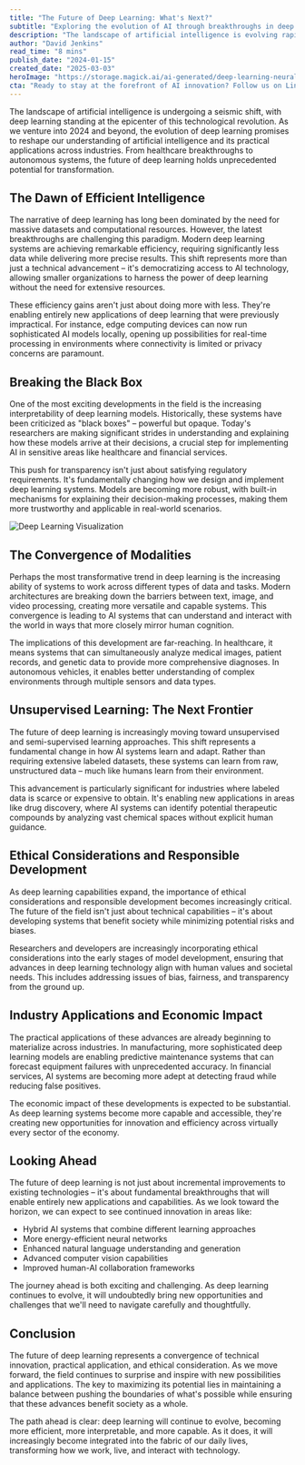 ```yaml
---
title: "The Future of Deep Learning: What's Next?"
subtitle: "Exploring the evolution of AI through breakthroughs in deep learning efficiency and applications"
description: "The landscape of artificial intelligence is evolving rapidly, with deep learning at its core. Modern systems are achieving unprecedented efficiency, requiring less data while delivering more precise results. From healthcare to autonomous systems, the future promises breakthrough applications across industries, while raising important questions about ethics and responsible development."
author: "David Jenkins"
read_time: "8 mins"
publish_date: "2024-01-15"
created_date: "2025-03-03"
heroImage: "https://storage.magick.ai/ai-generated/deep-learning-neural-network-visualization.jpg"
cta: "Ready to stay at the forefront of AI innovation? Follow us on LinkedIn at MagickAI where we share daily insights on deep learning breakthroughs and the future of artificial intelligence."
---
```


The landscape of artificial intelligence is undergoing a seismic shift, with deep learning standing at the epicenter of this technological revolution. As we venture into 2024 and beyond, the evolution of deep learning promises to reshape our understanding of artificial intelligence and its practical applications across industries. From healthcare breakthroughs to autonomous systems, the future of deep learning holds unprecedented potential for transformation.

## The Dawn of Efficient Intelligence

The narrative of deep learning has long been dominated by the need for massive datasets and computational resources. However, the latest breakthroughs are challenging this paradigm. Modern deep learning systems are achieving remarkable efficiency, requiring significantly less data while delivering more precise results. This shift represents more than just a technical advancement – it's democratizing access to AI technology, allowing smaller organizations to harness the power of deep learning without the need for extensive resources.

These efficiency gains aren't just about doing more with less. They're enabling entirely new applications of deep learning that were previously impractical. For instance, edge computing devices can now run sophisticated AI models locally, opening up possibilities for real-time processing in environments where connectivity is limited or privacy concerns are paramount.

## Breaking the Black Box

One of the most exciting developments in the field is the increasing interpretability of deep learning models. Historically, these systems have been criticized as "black boxes" – powerful but opaque. Today's researchers are making significant strides in understanding and explaining how these models arrive at their decisions, a crucial step for implementing AI in sensitive areas like healthcare and financial services.

This push for transparency isn't just about satisfying regulatory requirements. It's fundamentally changing how we design and implement deep learning systems. Models are becoming more robust, with built-in mechanisms for explaining their decision-making processes, making them more trustworthy and applicable in real-world scenarios.

![Deep Learning Visualization](https://storage.magick.ai/ai-generated/deep-learning-neural-network-visualization.jpg)

## The Convergence of Modalities

Perhaps the most transformative trend in deep learning is the increasing ability of systems to work across different types of data and tasks. Modern architectures are breaking down the barriers between text, image, and video processing, creating more versatile and capable systems. This convergence is leading to AI systems that can understand and interact with the world in ways that more closely mirror human cognition.

The implications of this development are far-reaching. In healthcare, it means systems that can simultaneously analyze medical images, patient records, and genetic data to provide more comprehensive diagnoses. In autonomous vehicles, it enables better understanding of complex environments through multiple sensors and data types.

## Unsupervised Learning: The Next Frontier

The future of deep learning is increasingly moving toward unsupervised and semi-supervised learning approaches. This shift represents a fundamental change in how AI systems learn and adapt. Rather than requiring extensive labeled datasets, these systems can learn from raw, unstructured data – much like humans learn from their environment.

This advancement is particularly significant for industries where labeled data is scarce or expensive to obtain. It's enabling new applications in areas like drug discovery, where AI systems can identify potential therapeutic compounds by analyzing vast chemical spaces without explicit human guidance.

## Ethical Considerations and Responsible Development

As deep learning capabilities expand, the importance of ethical considerations and responsible development becomes increasingly critical. The future of the field isn't just about technical capabilities – it's about developing systems that benefit society while minimizing potential risks and biases.

Researchers and developers are increasingly incorporating ethical considerations into the early stages of model development, ensuring that advances in deep learning technology align with human values and societal needs. This includes addressing issues of bias, fairness, and transparency from the ground up.

## Industry Applications and Economic Impact

The practical applications of these advances are already beginning to materialize across industries. In manufacturing, more sophisticated deep learning models are enabling predictive maintenance systems that can forecast equipment failures with unprecedented accuracy. In financial services, AI systems are becoming more adept at detecting fraud while reducing false positives.

The economic impact of these developments is expected to be substantial. As deep learning systems become more capable and accessible, they're creating new opportunities for innovation and efficiency across virtually every sector of the economy.

## Looking Ahead

The future of deep learning is not just about incremental improvements to existing technologies – it's about fundamental breakthroughs that will enable entirely new applications and capabilities. As we look toward the horizon, we can expect to see continued innovation in areas like:

- Hybrid AI systems that combine different learning approaches
- More energy-efficient neural networks
- Enhanced natural language understanding and generation
- Advanced computer vision capabilities
- Improved human-AI collaboration frameworks

The journey ahead is both exciting and challenging. As deep learning continues to evolve, it will undoubtedly bring new opportunities and challenges that we'll need to navigate carefully and thoughtfully.

## Conclusion

The future of deep learning represents a convergence of technical innovation, practical application, and ethical consideration. As we move forward, the field continues to surprise and inspire with new possibilities and applications. The key to maximizing its potential lies in maintaining a balance between pushing the boundaries of what's possible while ensuring that these advances benefit society as a whole.

The path ahead is clear: deep learning will continue to evolve, becoming more efficient, more interpretable, and more capable. As it does, it will increasingly become integrated into the fabric of our daily lives, transforming how we work, live, and interact with technology.